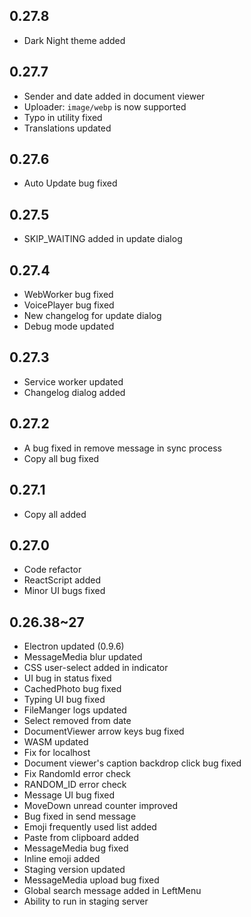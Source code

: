 ## 0.27.8
* Dark Night theme added

## 0.27.7
* Sender and date added in document viewer
* Uploader: `image/webp` is now supported
* Typo in utility fixed
* Translations updated

## 0.27.6
* Auto Update bug fixed

## 0.27.5
* SKIP_WAITING added in update dialog

## 0.27.4
* WebWorker bug fixed
* VoicePlayer bug fixed
* New changelog for update dialog
* Debug mode updated

## 0.27.3
* Service worker updated
* Changelog dialog added

## 0.27.2
* A bug fixed in remove message in sync process
* Copy all bug fixed

## 0.27.1
* Copy all added

## 0.27.0
* Code refactor
* ReactScript added
* Minor UI bugs fixed

## 0.26.38~27
* Electron updated (0.9.6)
* MessageMedia blur updated
* CSS user-select added in indicator
* UI bug in status fixed
* CachedPhoto bug fixed
* Typing UI bug fixed
* FileManger logs updated
* Select removed from date
* DocumentViewer arrow keys bug fixed
* WASM updated
* Fix for localhost
* Document viewer's caption backdrop click bug fixed 
* Fix RandomId error check
* RANDOM_ID error check
* Message UI bug fixed
* MoveDown unread counter improved
* Bug fixed in send message
* Emoji frequently used list added
* Paste from clipboard added
* MessageMedia bug fixed
* Inline emoji added
* Staging version updated
* MessageMedia upload bug fixed
* Global search message added in LeftMenu
* Ability to run in staging server